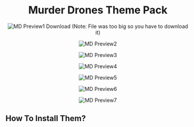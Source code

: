 <div align="center">

# Murder Drones Theme Pack

![MD Preview1]([https://github.com/Crisis14/Murder-Drones-Theme-Pack/blob/main/Preview/Murder%20Drones%20Theme%20Pack%20Intro.mp4]) Download (Note: File was too big so you have to download it)

![MD Preview2]([https://github.com/Crisis14/Murder-Drones-Theme-Pack/blob/main/Preview/Murder%20Drones%20Theme%20Preview.png])

![MD Preview3]([https://github.com/Crisis14/Murder-Drones-Theme-Pack/blob/main/Preview/Murder%20Drones%20Theme%20Preview%202.png])

![MD Preview4]([https://github.com/Crisis14/Murder-Drones-Theme-Pack/blob/main/Preview/Murder%20Drones%20Theme%20Preview%203.png])

![MD Preview5]([https://github.com/Crisis14/Murder-Drones-Theme-Pack/blob/main/Preview/Opera%20GX%20Preview.png])

![MD Preview6]([https://github.com/Crisis14/Murder-Drones-Theme-Pack/blob/main/Preview/Opera%20GX%20Preview%202.png])

![MD Preview7]([https://github.com/Crisis14/Murder-Drones-Theme-Pack/blob/main/Preview/Opera%20GX%20Preview%203.png])

</div>

## How To Install Them?
